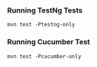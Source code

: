 ### Running TestNg Tests

```
mvn test -Ptestng-only
```

### Running Cucumber Test

```
mvn test -Pcucumber-only
```
